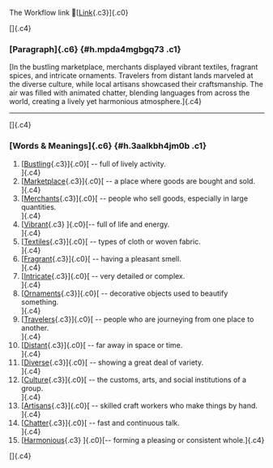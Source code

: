 The Workflow link
👏[[Link](https://www.google.com/url?q=http://www.google.com&sa=D&source=editors&ust=1760427180166807&usg=AOvVaw0XJcra8BnXvnRWyRi-7iRj){.c3}]{.c0}

[]{.c4}

### [Paragraph]{.c6} {#h.mpda4mgbgq73 .c1}

[In the bustling marketplace, merchants displayed vibrant textiles,
fragrant spices, and intricate ornaments. Travelers from distant lands
marveled at the diverse culture, while local artisans showcased their
craftsmanship. The air was filled with animated chatter, blending
languages from across the world, creating a lively yet harmonious
atmosphere.]{.c4}

------------------------------------------------------------------------

[]{.c4}

### [Words & Meanings]{.c6} {#h.3aalkbh4jm0b .c1}

1.  [[Bustling](https://www.google.com/url?q=http://www.google.com&sa=D&source=editors&ust=1760427180168065&usg=AOvVaw34VKBSf30aaWrYFpfE-vtp){.c3}]{.c0}[ --
    full of lively activity.\
    ]{.c4}
2.  [[Marketplace](https://www.google.com/url?q=http://www.google.com&sa=D&source=editors&ust=1760427180168371&usg=AOvVaw2vQ4BrBJ9-829xXuzoQvXf){.c3}]{.c0}[ --
    a place where goods are bought and sold.\
    ]{.c4}
3.  [[Merchants](https://www.google.com/url?q=http://www.google.com&sa=D&source=editors&ust=1760427180168628&usg=AOvVaw3pdfH_fyncngY82xK69twI){.c3}]{.c0}[ --
    people who sell goods, especially in large quantities.\
    ]{.c4}
4.  [[Vibrant](https://www.google.com/url?q=http://www.google.com&sa=D&source=editors&ust=1760427180168943&usg=AOvVaw2P7q_kW2z_dyh7ztH196AM){.c3}
    ]{.c0}[-- full of life and energy.\
    ]{.c4}
5.  [[Textiles](https://www.google.com/url?q=http://www.google.com&sa=D&source=editors&ust=1760427180169140&usg=AOvVaw34C26vC-5fdBOzK3VKT7be){.c3}]{.c0}[ --
    types of cloth or woven fabric.\
    ]{.c4}
6.  [[Fragrant](https://www.google.com/url?q=http://www.google.com&sa=D&source=editors&ust=1760427180169371&usg=AOvVaw3BmOGeAag5JVzkMpV4E8a7){.c3}]{.c0}[ --
    having a pleasant smell.\
    ]{.c4}
7.  [[Intricate](https://www.google.com/url?q=http://www.google.com&sa=D&source=editors&ust=1760427180169701&usg=AOvVaw0SPXnkHUVFSZQYuAEC0Mnh){.c3}]{.c0}[ --
    very detailed or complex.\
    ]{.c4}
8.  [[Ornaments](https://www.google.com/url?q=http://www.google.com&sa=D&source=editors&ust=1760427180169922&usg=AOvVaw22IT0lVvd7jmFfTjDOy0F-){.c3}]{.c0}[ --
    decorative objects used to beautify something.\
    ]{.c4}
9.  [[Travelers](https://www.google.com/url?q=http://www.google.com&sa=D&source=editors&ust=1760427180170150&usg=AOvVaw2qvF1silyKPJ2iCjt7NTBU){.c3}]{.c0}[ --
    people who are journeying from one place to another.\
    ]{.c4}
10. [[Distant](https://www.google.com/url?q=http://www.google.com&sa=D&source=editors&ust=1760427180170434&usg=AOvVaw2rg1sSFS3Az3WRjbuqdWBL){.c3}]{.c0}[ --
    far away in space or time.\
    ]{.c4}
11. [[Diverse](https://www.google.com/url?q=http://www.google.com&sa=D&source=editors&ust=1760427180170641&usg=AOvVaw0DTSPXgeL4UC379zRl-J5N){.c3}]{.c0}[ --
    showing a great deal of variety.\
    ]{.c4}
12. [[Culture](https://www.google.com/url?q=http://www.google.com&sa=D&source=editors&ust=1760427180170857&usg=AOvVaw1E4VqeGES8MGdH-0JWbi8F){.c3}]{.c0}[ --
    the customs, arts, and social institutions of a group.\
    ]{.c4}
13. [[Artisans](https://www.google.com/url?q=http://www.google.com&sa=D&source=editors&ust=1760427180171109&usg=AOvVaw24Muv-IbnY52BIGnVexWw2){.c3}]{.c0}[ --
    skilled craft workers who make things by hand.\
    ]{.c4}
14. [[Chatter](https://www.google.com/url?q=http://www.google.com&sa=D&source=editors&ust=1760427180171336&usg=AOvVaw0mvQb0rjXJvxXXClsdOveI){.c3}]{.c0}[ --
    fast and continuous talk.\
    ]{.c4}
15. [[Harmonious](https://www.google.com/url?q=http://www.google.com&sa=D&source=editors&ust=1760427180171548&usg=AOvVaw0HNJdmf_mwjMVqKfoxePOa){.c3}
    ]{.c0}[-- forming a pleasing or consistent whole.]{.c4}

[]{.c4}
